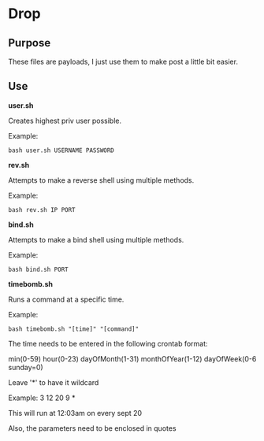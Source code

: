 # Drop

## Purpose
These files are payloads, I just use them to make post a little bit easier.

## Use
**user.sh**

Creates highest priv user possible.

Example:
```
bash user.sh USERNAME PASSWORD
```

**rev.sh**

Attempts to make a reverse shell using multiple methods.

Example:
```
bash rev.sh IP PORT
```

**bind.sh**

Attempts to make a bind shell using multiple methods.

Example:
```
bash bind.sh PORT
```

**timebomb.sh**

Runs a command at a specific time.

Example:
```
bash timebomb.sh "[time]" "[command]"
```
The time needs to be entered in the following crontab format:

min(0-59) hour(0-23) dayOfMonth(1-31) monthOfYear(1-12) dayOfWeek(0-6 sunday=0)

Leave '\*' to have it wildcard

Example: 3 12 20 9 \*

This will run at 12:03am on every sept 20

Also, the parameters need to be enclosed in quotes
